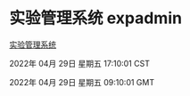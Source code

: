 # 实验管理系统 expadmin
[实验管理系统](http://59.174.25.66:56808/expadmin-782313d2-e1b1-4ea7-932e-3a55e6a1a4d0/)

2022年 04月 29日 星期五 17:10:01 CST

2022年 04月 29日 星期五 09:10:01 GMT
